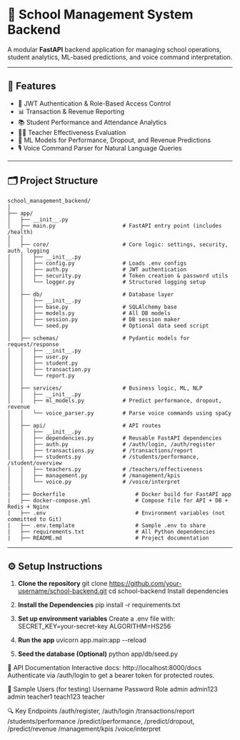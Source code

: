 # 🏫 School Management System Backend

A modular **FastAPI** backend application for managing school operations, student analytics, ML-based predictions, and voice command interpretation.

---

## 🚀 Features

- 🔐 JWT Authentication & Role-Based Access Control
- 📊 Transaction & Revenue Reporting
- 📚 Student Performance and Attendance Analytics
- 👨‍🏫 Teacher Effectiveness Evaluation
- 🤖 ML Models for Performance, Dropout, and Revenue Predictions
- 🎙️ Voice Command Parser for Natural Language Queries

---

## 🗂️ Project Structure

```text
school_management_backend/
│
├── app/
│   ├── __init__.py
│   ├── main.py                     # FastAPI entry point (includes /health)
│   │
│   ├── core/                       # Core logic: settings, security, auth, logging
│   │   ├── __init__.py
│   │   ├── config.py               # Loads .env configs
│   │   ├── auth.py                 # JWT authentication
│   │   ├── security.py             # Token creation & password utils
│   │   └── logger.py               # Structured logging setup
│   │
│   ├── db/                         # Database layer
│   │   ├── __init__.py
│   │   ├── base.py                 # SQLAlchemy base
│   │   ├── models.py               # All DB models
│   │   ├── session.py              # DB session maker
│   │   └── seed.py                 # Optional data seed script
│   │
│   ├── schemas/                    # Pydantic models for request/response
│   │   ├── __init__.py
│   │   ├── user.py
│   │   ├── student.py
│   │   ├── transaction.py
│   │   └── report.py
│   │
│   ├── services/                   # Business logic, ML, NLP
│   │   ├── __init__.py
│   │   ├── ml_models.py            # Predict performance, dropout, revenue
│   │   └── voice_parser.py         # Parse voice commands using spaCy
│   │
│   ├── api/                        # API routes
│   │   ├── __init__.py
│   │   ├── dependencies.py         # Reusable FastAPI dependencies
│   │   ├── auth.py                 # /auth/login, /auth/register
│   │   ├── transactions.py         # /transactions/report
│   │   ├── students.py             # /students/performance, /student/overview
│   │   ├── teachers.py             # /teachers/effectiveness
│   │   ├── management.py           # /management/kpis
│   │   └── voice.py                # /voice/interpret
|   │
|   ├── Dockerfile                      # Docker build for FastAPI app
|   ├── docker-compose.yml              # Compose file for API + DB + Redis + Nginx
|   ├── .env                            # Environment variables (not committed to Git)
|   ├── .env.template                   # Sample .env to share
|   ├── requirements.txt                # All Python dependencies
|   ├── README.md                       # Project documentation
```

---

## ⚙️ Setup Instructions

1. **Clone the repository**
git clone https://github.com/your-username/school-backend.git
cd school-backend
Install dependencies

2. **Install the Dependencies**
pip install -r requirements.txt

3. **Set up environment variables**
Create a .env file with:
SECRET_KEY=your-secret-key
ALGORITHM=HS256

4. **Run the app**
uvicorn app.main:app --reload

5. **Seed the database (Optional)**
python app/db/seed.py


📌 API Documentation
Interactive docs: http://localhost:8000/docs
Authenticate via /auth/login to get a bearer token for protected routes.


🔑 Sample Users (for testing)
Username	Password	Role
admin	admin123	admin
teacher1	teach123	teacher


🔍 Key Endpoints
/auth/register, /auth/login
/transactions/report
/students/performance
/predict/performance, /predict/dropout, /predict/revenue
/management/kpis
/voice/interpret
